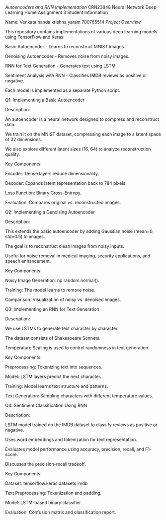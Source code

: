 *Autoencoders and RNN Implementation*
CRN23848 Neural Network Deep Learning Home Assignment 3 Student Information

Name: Venkata nanda krishna yaram 700765514
*Project Overview*

This repository contains implementations of various deep learning models using TensorFlow and Keras:

Basic Autoencoder - Learns to reconstruct MNIST images.

Denoising Autoencoder - Removes noise from noisy images.

RNN for Text Generation - Generates text using LSTM.

Sentiment Analysis with RNN - Classifies IMDB reviews as positive or negative.

Each model is implemented as a separate Python script.

Q1: Implementing a Basic Autoencoder

Description:

An autoencoder is a neural network designed to compress and reconstruct data.

We train it on the MNIST dataset, compressing each image to a latent space of 32 dimensions.

We also explore different latent sizes (16, 64) to analyze reconstruction quality.

Key Components:

Encoder: Dense layers reduce dimensionality.

Decoder: Expands latent representation back to 784 pixels.

Loss Function: Binary Cross-Entropy.

Evaluation: Compares original vs. reconstructed images.

Q2: Implementing a Denoising Autoencoder

Description:

This extends the basic autoencoder by adding Gaussian noise (mean=0, std=0.5) to images.

The goal is to reconstruct clean images from noisy inputs.

Useful for noise removal in medical imaging, security applications, and speech enhancement.

Key Components:

Noisy Image Generation: np.random.normal().

Training: The model learns to remove noise.

Comparison: Visualization of noisy vs. denoised images.

Q3: Implementing an RNN for Text Generation

Description:

We use LSTMs to generate text character by character.

The dataset consists of Shakespeare Sonnets.

Temperature Scaling is used to control randomness in text generation.

Key Components:

Preprocessing: Tokenizing text into sequences.

Model: LSTM layers predict the next character.

Training: Model learns text structure and patterns.

Text Generation: Sampling characters with different temperature values.

Q4: Sentiment Classification Using RNN

Description:

LSTM model trained on the IMDB dataset to classify reviews as positive or negative.

Uses word embeddings and tokenization for text representation.

Evaluates model performance using accuracy, precision, recall, and F1-score.

Discusses the precision-recall tradeoff.

Key Components:

Dataset: tensorflow.keras.datasets.imdb

Text Preprocessing: Tokenization and padding.

Model: LSTM-based binary classifier.

Evaluation: Confusion matrix and classification report.
